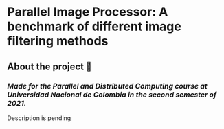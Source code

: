 # **Parallel Image Processor: A benchmark of different image filtering methods**

## **About the project** 💬

### **_Made for the Parallel and Distributed Computing course at Universidad Nacional de Colombia in the second semester of 2021._**

Description is pending
